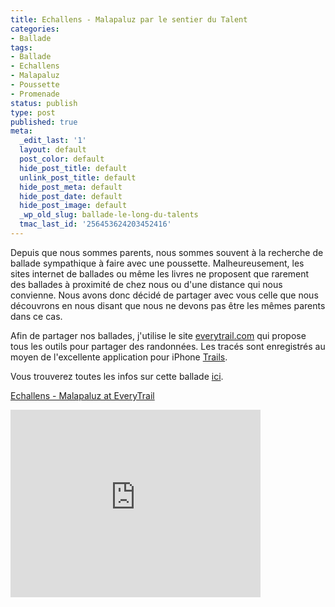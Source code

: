 ```yaml
---
title: Echallens - Malapaluz par le sentier du Talent
categories:
- Ballade
tags:
- Ballade
- Echallens
- Malapaluz
- Poussette
- Promenade
status: publish
type: post
published: true
meta:
  _edit_last: '1'
  layout: default
  post_color: default
  hide_post_title: default
  unlink_post_title: default
  hide_post_meta: default
  hide_post_date: default
  hide_post_image: default
  _wp_old_slug: ballade-le-long-du-talents
  tmac_last_id: '256453624203452416'
---
```

Depuis que nous sommes parents, nous sommes souvent à la recherche de ballade sympathique à faire avec une poussette. Malheureusement, les sites internet de ballades ou même les livres ne proposent que rarement des ballades à proximité de chez nous ou d'une distance qui nous convienne.
Nous avons donc décidé de partager avec vous celle que nous découvrons en nous disant que nous ne devons pas être les mêmes parents dans ce cas. <!--more-->

Afin de partager nos ballades, j'utilise le site <a title="le site everytrail.com" href="https://www.everytrail.com">everytrail.com</a> qui propose tous les outils pour partager des randonnées. Les tracés sont enregistrés au moyen de l'excellente application pour iPhone <a title="Le site de l'application Trails" href="https://trails.lamouroux.de/">Trails</a>.

Vous trouverez toutes les infos sur cette ballade <a title="Détails de la ballade" href="https://www.everytrail.com/view_trip.php?trip_id=1500482">ici</a>.

<a href="https://www.everytrail.com/view_trip.php?trip_id=1500482">Echallens - Malapaluz at EveryTrail</a>
<iframe src="https://www.everytrail.com/iframe2.php?trip_id=1500482&amp;width=400&amp;height=300" frameborder="0" marginwidth="0" marginheight="0" scrolling="no" width="400" height="300"></iframe>
